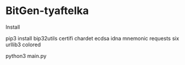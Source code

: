 # BitGen-tyaftelka
Install

pip3 install bip32utils certifi chardet ecdsa idna mnemonic requests six urllib3 colored

python3 main.py
